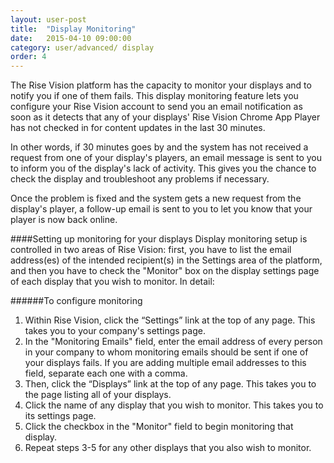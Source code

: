 ```yaml
---
layout: user-post
title:  "Display Monitoring"
date:   2015-04-10 09:00:00
category: user/advanced/ display
order: 4
---
```


The Rise Vision platform has the capacity to monitor your displays and to notify you if one of them fails. This display monitoring feature lets you configure your Rise Vision account to send you an email notification as soon as it detects that any of your displays' Rise Vision Chrome App Player has not checked in for content updates in the last 30 minutes.

In other words, if 30 minutes goes by and the system has not received a request from one of your display's players, an email message is sent to you to inform you of the display's lack of activity. This gives you the chance to check the display and troubleshoot any problems if necessary.

Once the problem is fixed and the system gets a new request from the display's player, a follow-up email is sent to you to let you know that your player is now back online.

####Setting up monitoring for your displays
Display monitoring setup is controlled in two areas of Rise Vision: first, you have to list the email address(es) of the intended recipient(s) in the Settings area of the platform, and then you have to check the "Monitor" box on the display settings page of each display that you wish to monitor. In detail:

######To configure monitoring

1. Within Rise Vision, click the “Settings” link at the top of any page. This takes you to your company's settings page.
2. In the "Monitoring Emails" field, enter the email address of every person in your company to whom monitoring emails should be sent if one of your displays fails. If you are adding multiple email addresses to this field, separate each one with a comma.
3. Then, click the “Displays” link at the top of any page. This takes you to the page listing all of your displays.
4. Click the name of any display that you wish to monitor. This takes you to its settings page.
5. Click the checkbox in the "Monitor" field to begin monitoring that display.
6. Repeat steps 3-5 for any other displays that you also wish to monitor.